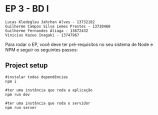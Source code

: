 # EP 3 - BD I

```
Lucas Kledeglau Jahchan Alves - 13732182
Guilherme Campos Silva Lemes Prestes - 13720460
Guilherme Fernandes Aliaga - 13672432
Vinicius Kazuo Inagaki - 13747967
```

Para rodar o EP, você deve ter pré-requisitos no seu sistema de Node e NPM e seguir os seguintes passos:

## Project setup

```
#instalar todas dependências
npm i 

#ter uma instância que roda a aplicação
npm run dev 

#ter uma instância que roda o servidor
npm run server
```
